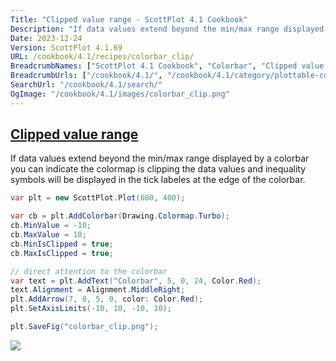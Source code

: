```yaml
---
Title: "Clipped value range - ScottPlot 4.1 Cookbook"
Description: "If data values extend beyond the min/max range displayed by a colorbar you can indicate the colormap is clipping the data values and inequality symbols will be displayed in the tick labeles at the edge of the colorbar."
Date: 2023-12-24
Version: ScottPlot 4.1.69
URL: /cookbook/4.1/recipes/colorbar_clip/
BreadcrumbNames: ["ScottPlot 4.1 Cookbook", "Colorbar", "Clipped value range"]
BreadcrumbUrls: ["/cookbook/4.1/", "/cookbook/4.1/category/plottable-colorbar", "/cookbook/4.1/recipes/colorbar_clip/"]
SearchUrl: "/cookbook/4.1/search/"
OgImage: "/cookbook/4.1/images/colorbar_clip.png"
---
```


<h2><a id='clipped-value-range' href='/cookbook/4.1/recipes/colorbar_clip/'>Clipped value range</a></h2>

If data values extend beyond the min/max range displayed by a colorbar you can indicate the colormap is clipping the data values and inequality symbols will be displayed in the tick labeles at the edge of the colorbar.

```cs
var plt = new ScottPlot.Plot(600, 400);

var cb = plt.AddColorbar(Drawing.Colormap.Turbo);
cb.MinValue = -10;
cb.MaxValue = 10;
cb.MinIsClipped = true;
cb.MaxIsClipped = true;

// direct attention to the colorbar
var text = plt.AddText("Colorbar", 5, 0, 24, Color.Red);
text.Alignment = Alignment.MiddleRight;
plt.AddArrow(7, 0, 5, 0, color: Color.Red);
plt.SetAxisLimits(-10, 10, -10, 10);

plt.SaveFig("colorbar_clip.png");
```

<img src='../../images/colorbar_clip.png' class='d-block mx-auto my-5' />


